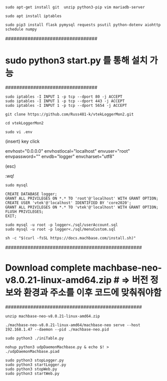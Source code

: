 ```
sudo apt-get install git  unzip python3-pip vim mariadb-server
```

```
sudo apt install iptables
```

```
sudo pip3 install flask pymysql requests psutil python-dotenv aiohttp schedule numpy
```

#################################
# sudo python3 start.py 를 통해 설치 가능 #
#################################

```
sudo iptables -I INPUT 1 -p tcp --dport 80 -j ACCEPT
sudo iptables -I INPUT 1 -p tcp --dport 443 -j ACCEPT
sudo iptables -I INPUT 1 -p tcp --dport 5654 -j ACCEPT
```

```
git clone https://github.com/Russ481-k/vtekLoggerMon2.git
```

```
cd vtekLoggerMon2
```

```
sudo vi .env
```

(insert) key click

envhost="0.0.0.0"
envhostlocal="localhost"
envuser="root"
envpassword=""
envdb="logger"
envcharset="utf8"

(esc)

:wq!

```
sudo mysql
```

```
CREATE DATABASE logger;
GRANT ALL PRIVILEGES ON *.* TO 'root'@'localhost' WITH GRANT OPTION;
CREATE USER 'vtek'@'localhost' IDENTIFIED BY 'core2020';
GRANT ALL PRIVILEGES ON *.* TO 'vtek'@'localhost' WITH GRANT OPTION;
FLUSH PRIVILEGES;
EXIT;
```

```
sudo mysql -u root -p logger<./sql/userAccount.sql
sudo mysql -u root -p logger<./sql/menuCustom.sql
```

```
sh -c "$(curl -fsSL https://docs.machbase.com/install.sh)"
```
#################################################
# Download complete machbase-neo-v8.0.21-linux-amd64.zip #  => 버전 정보와 환경과 주소를 이후 코드에 맞춰줘야함
#################################################

```
unzip machbase-neo-v8.0.21-linux-amd64.zip
```

```
./machbase-neo-v8.0.21-linux-amd64/machbase-neo serve --host 192.168.1.47 --daemon --pid ./machbase-neo.pid
```

```
sudo python3 ./iniTable.py
```

```
nohup python3 udpDaemonMachbase.py & echo $! > ./udpDaemonMachbase.piad
```

```
sudo python3 stopLogger.py
sudo python3 startLogger.py
sudo python3 stopWeb.py
sudo python3 startWeb.py
```